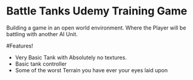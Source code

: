 # Battle Tanks Udemy Training Game 
Building a game in an open world environment. Where the Player will be battling with another AI Unit. 

#Features!

  - Very Basic Tank with Absolutely no textures.
  - Basic tank controller
  - Some of the worst Terrain you have ever your eyes laid upon

